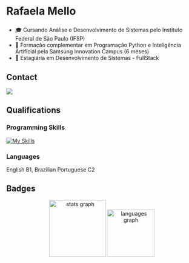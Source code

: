 # Rafaela Mello

###

- 🎓 Cursando Análise e Desenvolvimento de Sistemas pelo Instituto Federal de São Paulo (IFSP)
- 🤖 Formação complementar em Programação Python e Inteligência Artificial pela Samsung Innovation Campus (6 meses)
- 💼 Estagiária em Desenvolvimento de Sistemas - FullStack

###

## Contact
<section>
    <a href="https://br.linkedin.com/in/rafa-mello">
      <img src="https://img.shields.io/badge/linkedin-%230077B5.svg?style=for-the-badge&logo=linkedin&logoColor=white">
    </a>
</section>

###

## Qualifications
### Programming Skills

<div align="left">
    
  [![My Skills](https://skillicons.dev/icons?i=py,c,cs,dotnet,go,java,eclipse,php,css,html,js,ts,bootstrap,nodejs,react,materialui,neovim,vscode,visualstudio,androidstudio,ubuntu,linux,obsidian,postman,git,github,azure,aws,firebase,docker,npm,yarn,postgres,mysql,figma,obsidian&perline=13)](https://skillicons.dev)
  
</div>

### Languages
English B1, Brazilian Portuguese C2

## Badges

<div align="center">
  <img src="https://github-readme-stats.vercel.app/api?username=Rafaela-Mello&hide_title=false&hide_rank=false&show_icons=true&include_all_commits=false&count_private=true&disable_animations=false&theme=dark&locale=en&hide_border=false&order=1" height="150" alt="stats graph"  />
  <img src="https://github-readme-stats.vercel.app/api/top-langs?username=Rafaela-Mello&locale=en&hide_title=false&layout=compact&card_width=320&langs_count=4&theme=dark&hide_border=false&order=2&custom_title=Most%20Used%20Languages" height="125" alt="languages graph"  />
</div>
